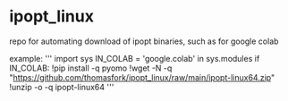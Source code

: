 # ipopt_linux
repo for automating download of ipopt binaries, such as for google colab

example:
'''
import sys
IN_COLAB = 'google.colab' in sys.modules
if IN_COLAB:
  !pip install -q pyomo
  !wget -N -q "https://github.com/thomasfork/ipopt_linux/raw/main/ipopt-linux64.zip"
  !unzip -o -q ipopt-linux64
'''
